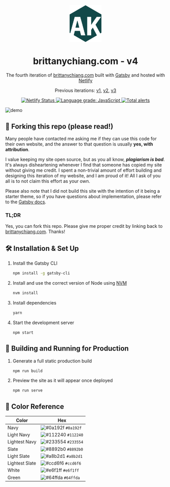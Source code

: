<div align="center">
  <img alt="Logo" src="https://raw.githubusercontent.com/bchiang7/v4/main/src/images/logo.png" width="100" />
</div>
<h1 align="center">
  brittanychiang.com - v4
</h1>
<p align="center">
  The fourth iteration of <a href="https://brittanychiang.com" target="_blank">brittanychiang.com</a> built with <a href="https://www.gatsbyjs.org/" target="_blank">Gatsby</a> and hosted with <a href="https://www.netlify.com/" target="_blank">Netlify</a>
</p>
<p align="center">
  Previous iterations:
  <a href="https://github.com/bchiang7/v1" target="_blank">v1</a>,
  <a href="https://github.com/bchiang7/v2" target="_blank">v2</a>,
  <a href="https://github.com/bchiang7/bchiang7.github.io" target="_blank">v3</a>
</p>
<p align="center">
  <a href="https://app.netlify.com/sites/brittanychiang/deploys" target="_blank">
    <img src="https://api.netlify.com/api/v1/badges/1963b488-7b78-48c9-9e2d-6fb5e47ab3af/deploy-status" alt="Netlify Status" />
  </a>
  <a href="https://lgtm.com/projects/g/danydodson/developer/context:javascript">
    <img alt="Language grade: JavaScript" src="https://img.shields.io/lgtm/grade/javascript/g/danydodson/developer.svg?logo=lgtm&logoWidth=18"/>
  </a>
  <a href="https://lgtm.com/projects/g/danydodson/developer/alerts/">
    <img alt="Total alerts" src="https://img.shields.io/lgtm/alerts/g/danydodson/developer.svg?logo=lgtm&logoWidth=18"/>
  </a>
</p>

![demo](https://raw.githubusercontent.com/bchiang7/v4/main/src/images/demo.png)

## 🚨 Forking this repo (please read!)

Many people have contacted me asking me if they can use this code for their own website, and the answer to that question is usually **yes, with attribution**.

I value keeping my site open source, but as you all know, _**plagiarism is bad**_. It's always disheartening whenever I find that someone has copied my site without giving me credit. I spent a non-trivial amount of effort building and designing this iteration of my website, and I am proud of it! All I ask of you all is to not claim this effort as your own.

Please also note that I did not build this site with the intention of it being a starter theme, so if you have questions about implementation, please refer to the [Gatsby docs](https://www.gatsbyjs.org/docs/).

### TL;DR

Yes, you can fork this repo. Please give me proper credit by linking back to [brittanychiang.com](https://brittanychiang.com). Thanks!

## 🛠 Installation & Set Up

1. Install the Gatsby CLI

   ```sh
   npm install -g gatsby-cli
   ```

2. Install and use the correct version of Node using [NVM](https://github.com/nvm-sh/nvm)

   ```sh
   nvm install
   ```

3. Install dependencies

   ```sh
   yarn
   ```

4. Start the development server

   ```sh
   npm start
   ```

## 🚀 Building and Running for Production

1. Generate a full static production build

   ```sh
   npm run build
   ```

1. Preview the site as it will appear once deployed

   ```sh
   npm run serve
   ```

## 🎨 Color Reference

| Color | Hex |
| --- | --- |
| Navy | ![#0a192f](https://via.placeholder.com/10/0a192f?text=+) `#0a192f` |
| Light Navy | ![#112240](https://via.placeholder.com/10/0a192f?text=+) `#112240` |
| Lightest Navy | ![#233554](https://via.placeholder.com/10/303C55?text=+) `#233554` |
| Slate | ![#8892b0](https://via.placeholder.com/10/8892b0?text=+) `#8892b0` |
| Light Slate | ![#a8b2d1](https://via.placeholder.com/10/a8b2d1?text=+) `#a8b2d1` |
| Lightest Slate | ![#ccd6f6](https://via.placeholder.com/10/ccd6f6?text=+) `#ccd6f6` |
| White | ![#e6f1ff](https://via.placeholder.com/10/e6f1ff?text=+) `#e6f1ff` |
| Green | ![#64ffda](https://via.placeholder.com/10/64ffda?text=+) `#64ffda` |
